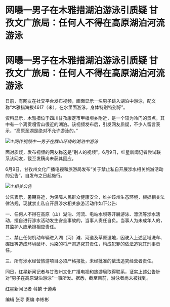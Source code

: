 # 网曝一男子在木雅措湖泊游泳引质疑 甘孜文广旅局：任何人不得在高原湖泊河流游泳

# 网曝一男子在木雅措湖泊游泳引质疑 甘孜文广旅局：任何人不得在高原湖泊河流游泳

日前，有网友在社交平台发布视频，画面显示一名男子跳入湖泊中游泳，配文称“木雅措海拔4617（米），在水里面游泳，身体特别特别好”。

资料显示，木雅措位于四川甘孜康定市甲根坝乡附近，是一个较为冷门的景点，其中有一个离贡嘎雪山很近的湖泊。该视频发布后，引发网友质疑，不少人留言表示，“高原圣湖是绝对不允许游泳的。”

![](https://inews.gtimg.com/om_bt/OYgCDFEUJIP3oX_86K8G8pXt5qYTN1zk1Y56miXbi94asAA/1000)_↑网传视频中一男子在群山环绕的湖泊中游泳_

面对质疑，发布视频的网友称这是“别人的视频”。6月9日，红星新闻记者尝试联系该网友，截至发稿尚未获其回应。

6月9日，甘孜州文化广播电视和旅游局发布“关于禁止私自开展涉水相关旅游活动的公告”，自发布之日起施行。

![](https://inews.gtimg.com/om_bt/OHCFsr8_r7f4G8wxoLiGZJbqyETsMAiBDNRzIblnW9IEsAA/1000)_↑相关公告_

公告表示，暑期将近，为保障人民群众健康安全，维护该州生态环境，根据相关法律法规，现就禁止私自开展涉水相关旅游活动作如下公告:

一、任何人不得在高原（山）湖泊、河流、电站水坝等开展游泳、漂流等涉水活动，擅自进行涉水活动发生安全事故的，当事人责任自负。当事人为未成年人的，其监护人应承担相应责任。

二、禁止任何机动车辆进入湖（河）滩、河道及草原湿地，因驶入上述区域洗车、碾压等造成环境破坏、污染的将严肃追究其责任，构成犯罪的依法追究其刑事责任。

三、所有涉水经营旅游项目必须严格报批，未经批准的依法追究经营者责任。

同日，红星新闻记者与甘孜州文化广播电视和旅游局取得联系，证实上述公告针对“男子在高原湖泊游泳”一事所发。据悉，截至目前，游泳者尚未被找到。

红星新闻记者 蒋麟 于遵素

编辑 张寻 责编 李彬彬

